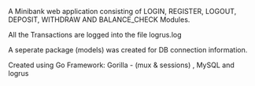 A Minibank web application consisting of LOGIN, REGISTER, LOGOUT, DEPOSIT, WITHDRAW AND BALANCE_CHECK Modules.

All the Transactions are logged into the file logrus.log

A seperate package (models) was created for DB connection information.

Created using Go Framework: Gorilla - (mux & sessions) , MySQL and logrus
